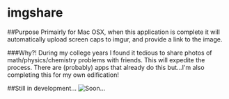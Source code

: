 # imgshare

##Purpose
Primairly for Mac OSX, when this application is complete it will automatically upload screen caps to imgur, and provide a link to the image.

###Why?!
During my college years I found it tedious to share photos of math/physics/chemistry problems with friends. This will expedite the process. There are (probably) apps that already do this but...I'm also completing this for my own edification! 

##Still in development...
![Soon...](http://i.imgur.com/Q8w70ga.png)
